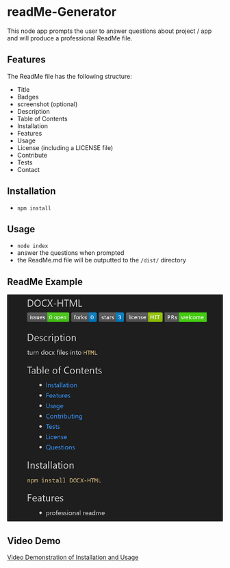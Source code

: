 # readMe-Generator

This node app prompts the user to answer questions about project / app and will produce a professional ReadMe file.

## Features

The ReadMe file has the following structure:

- Title
- Badges
- screenshot (optional)
- Description 
- Table of Contents
- Installation
- Features
- Usage
- License (including a LICENSE file)
- Contribute
- Tests
- Contact

## Installation

- `npm install`

## Usage

- `node index`
- answer the questions when prompted
- the ReadMe.md file will be outputted to the `/dist/` directory

## ReadMe Example

![screenshot of readMe-Generator](/screenshot.jpg)

## Video Demo

[Video Demonstration of Installation and Usage](https://www.dropbox.com/s/sasxhf7g3krl026/Readmegenerator-CC.mp4?dl=0)